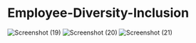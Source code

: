 # Employee-Diversity-Inclusion

![Screenshot (19)](https://github.com/musicallysouled/Employee-Diversity-Inclusion-With-Power-BI/assets/88243330/ed94af38-950e-4556-a97b-a9894d177017)
![Screenshot (20)](https://github.com/musicallysouled/Employee-Diversity-Inclusion-With-Power-BI/assets/88243330/c47eebaa-158e-4947-9675-d70de10d41cf)
![Screenshot (21)](https://github.com/musicallysouled/Employee-Diversity-Inclusion-With-Power-BI/assets/88243330/2412b09c-a20c-464e-b4a5-c3fecf3c0880)
